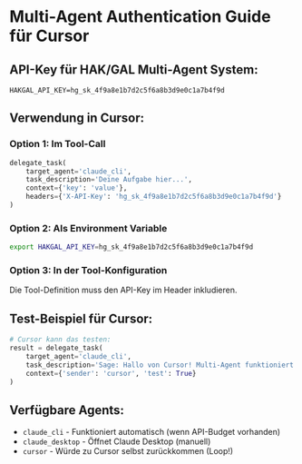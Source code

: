 # Multi-Agent Authentication Guide für Cursor

## API-Key für HAK/GAL Multi-Agent System:
```
HAKGAL_API_KEY=hg_sk_4f9a8e1b7d2c5f6a8b3d9e0c1a7b4f9d
```

## Verwendung in Cursor:

### Option 1: Im Tool-Call
```python
delegate_task(
    target_agent='claude_cli',
    task_description='Deine Aufgabe hier...',
    context={'key': 'value'},
    headers={'X-API-Key': 'hg_sk_4f9a8e1b7d2c5f6a8b3d9e0c1a7b4f9d'}
)
```

### Option 2: Als Environment Variable
```bash
export HAKGAL_API_KEY=hg_sk_4f9a8e1b7d2c5f6a8b3d9e0c1a7b4f9d
```

### Option 3: In der Tool-Konfiguration
Die Tool-Definition muss den API-Key im Header inkludieren.

## Test-Beispiel für Cursor:
```python
# Cursor kann das testen:
result = delegate_task(
    target_agent='claude_cli',
    task_description='Sage: Hallo von Cursor! Multi-Agent funktioniert!',
    context={'sender': 'cursor', 'test': True}
)
```

## Verfügbare Agents:
- `claude_cli` - Funktioniert automatisch (wenn API-Budget vorhanden)
- `claude_desktop` - Öffnet Claude Desktop (manuell)
- `cursor` - Würde zu Cursor selbst zurückkommen (Loop!)
